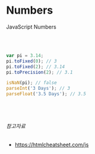 # Numbers

JavaScript Numbers

<br>
<br>

```javascript
var pi = 3.14;
pi.toFixed(0); // 3
pi.toFixed(2); // 3.14
pi.toPrecision(2); // 3.1

isNaN(pi); // false
parseInt('3 Days'); // 3
parseFloat('3.5 Days'); // 3.5
```

<br>
<br>


###### 참고자료

* <a href="https://htmlcheatsheet.com/js/" target="_blank"> https://htmlcheatsheet.com/js </a>